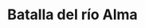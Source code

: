 ﻿---
title: "Batalla del río Alma"
permalink: periodes_934.html
layout: periode
dataInici: 1854-09-20
sidebar: periodes
pares:
  - id: 576
    title: "Guerra de Crimea"
    dataInici: "(1853-10-16)"
    dataFi: "(1856-03-30)"

fills:
jocsPrincipals:
  - title: "The Battle of the Alma"
    bggId: 6940
    dataInici: 
    dataFi: 

  - title: "The Heights of Alma"
    bggId: 267328
    dataInici: 
    dataFi: 

jocsEscenaris:
jocsEpoca:
  - title: "Bloody Steppes of Crimea: Alma – Balaclava – Inkerman 1854"
    bggId: 67272
    escenari: "Alma"
    dataInici: 
    dataFi: 

  - title: "Crimean War Battles"
    bggId: 801
    escenari: "Alma"
    dataInici: 
    dataFi: 

jocsEpocaEscenaris:
---
